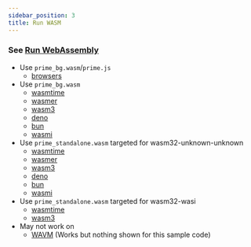 ```yaml
---
sidebar_position: 3
title: Run WASM
---
```


### See [Run WebAssembly](/category/runwasm)

- Use `prime_bg.wasm`/`prime.js`
  - [browsers](/run-wasm/browsers)
- Use `prime_bg.wasm`
  - [wasmtime](/run-wasm/standalone#wasmtime)
  - [wasmer](/run-wasm/standalone#wasmer)
  - [wasm3](/run-wasm/standalone#wasm3)
  - [deno](/run-wasm/standalone#deno)
  - [bun](/run-wasm/standalone#bun)
  - [wasmi](/run-wasm/standalone#wasmi)
- Use `prime_standalone.wasm` targeted for wasm32-unknown-unknown
  - [wasmtime](/run-wasm/standalone#wasmtime)
  - [wasmer](/run-wasm/standalone#wasmer)
  - [wasm3](/run-wasm/standalone#wasm3)
  - [deno](/run-wasm/standalone#deno)
  - [bun](/run-wasm/standalone#bun)
  - [wasmi](/run-wasm/standalone#wasmi)
- Use `prime_standalone.wasm` targeted for wasm32-wasi
  - [wasmtime](/run-wasm/standalone#wasmtime)
  - [wasm3](/run-wasm/standalone#wasm3)
- May not work on
  - [WAVM](/run-wasm/standalone#wavm) (Works but nothing shown for this sample code)

